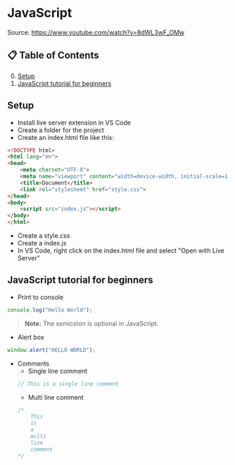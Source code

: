 # JavaScript
Source: https://www.youtube.com/watch?v=8dWL3wF_OMw

## 📋 Table of Contents
0. [Setup](#Setup)
1. [JavaScript tutorial for beginners](#JavaScript-tutorial-for-beginners)

<a id="Setup"></a>  
## Setup
- Install live server extension in VS Code
- Create a folder for the project
- Create an index.html file like this:
```html
<!DOCTYPE html>
<html lang="en">
<head>
    <meta charset="UTF-8">
    <meta name="viewport" content="width=device-width, initial-scale=1.0">
    <title>Document</title>
    <link rel="stylesheet" href="style.css">
</head>
<body>
    <script src="index.js"></script>
</body>
</html>
```
- Create a style.css
- Create a index.js
- In VS Code, right click on the index.html file and select "Open with Live Server"


<a id="JavaScript-tutorial-for-beginners"></a>
## JavaScript tutorial for beginners
- Print to console
```javascript
console.log("Hello World");
```
> **Note:** The semicolon is optional in JavaScript.

- Alert box
```javascript
window.alert("HELLO WORLD");
```

- Comments
    - Single line comment
    ```javascript
    // This is a single line comment
    ```
    - Multi line comment
    ```javascript
    /*
        This
        is
        a
        multi
        line
        comment
    */
    ```



